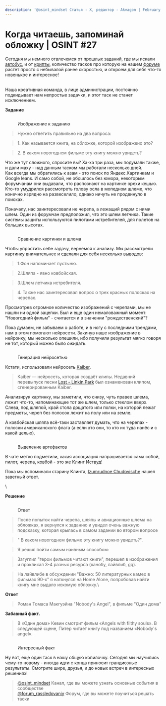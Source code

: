 ```yaml
---
description: '@osint_mindset Статья - X, редактор - Akvagon | February 20, 2023'
---
```


# Когда читаешь, запоминай обложку | OSINT #27

Сегодня мы немного отвлечемся от прошлых заданий, где мы искали [автобус](https://osint-mindset.gitbook.io/cases/est-marshrut-i-est-na-trasse-naselennyi-punkt...), и от [крипты](https://osint-mindset.gitbook.io/cases/kriptu-v-massy), количество тасков про которую на нашем [форуме](https://t.me/+GMxoDCvLO0k0MWRi) растет просто с небывалой ранее скоростью, и откроем для себя что-то новенькое и интересное!

\
Наша креативная команда, в лице администрации, постоянно подкидывает нам непростые задачки, и этот таск не станет исключением.

**Задание**

<figure><img src="https://telegra.ph/file/b0a14028ce2a13de4dcda.png" alt=""><figcaption><p>Изображение к заданию</p></figcaption></figure>

> Нужно ответить правильно на два вопроса:

> 1\. Как называется книга, на обложке, которой изображено это?

> 2\. В каком новогоднем фильме эту книгу можно увидеть?

Что же тут сложного, спросите вы? Ха-ха три раза, мы подумали также, и дали маху - над данным таском мы работали несколько дней.\
Как всегда мы обратились к азам - это поиск по Яндекс.Картинкам и Google leans. И само собой, не обошлось без юмора, некоторым форумчанам они выдавали, что распознают на картинке орехи кешью.\
Кто-то умудрился рассмотреть голову осла в мопедном шлеме, что конечно изрядно на развеселило, однако ничуть не продвинуло в поисках.

Поначалу, нас заинтересовали не черепа, а лежащий рядом с ними шлем. Один из форумчан предположил, что это шлем летчика. Такие системы защиты используются пилотами истребителей, для полетов на больших высотах.

<figure><img src="https://telegra.ph/file/36631c69b55b1c20b1ffe.jpg" alt=""><figcaption><p>Сравнение картинки и шлема</p></figcaption></figure>

Чтобы упростить себе задачу, вернемся к анализу. Мы рассмотрели картинку внимательнее и сделали для себя несколько выводов:

> 1.Фон напоминает пустыню.

> 2.Шляпа - явно ковбойская.

> 3.Шлем летчика истребителя.

> 4\. Также нас заинтересовал вопрос о трех красных полосках на черепах.

Просмотрев огромное количество изображений с черепами, мы не нашли ни одной зацепки. Был и еще один немаловажный момент: "Новогодний фильм" - считается и в значении "рождественский"?

Пока думаем, не забываем о работе, и в ногу с последними трендами, нам в этом помогают нейросети. Закинув наше изображение в нейронку, мы несколько опешили, ибо получили результат мягко говоря не тот, который можно было ожидать.

<figure><img src="https://telegra.ph/file/41a0d70684119845e4e29.jpg" alt=""><figcaption><p>Генерация нейросетью</p></figcaption></figure>

Кстати, использовали нейросеть [Kaiber](https://forpost-sevastopol.ru/newsfull/152223/chto-za-nejroset-kaiber-ai-prilogenie-prevraschaet-polzovatelej-v-geroev-anime-i-kartin-epohi-modern.html).

> Kaiber — нейросеть, которая создаёт клипы. Недавний перевыпуск песни [Lost - Linkin Park](https://youtu.be/7NK\_JOkuSVY) был ознаменован клипом, сгенерированным Kaiber.

Анализируя картинку, мы заметили, что снизу, чуть правее шлема, лежит что-то, напоминающее тот же шлем, только стеклом вверх. Слева, под шляпой, край стола дощатого или полки, на которой лежат предметы, череп без полосок лежит на полу или на земле.

А ковбойская шляпа всё-таки заставляет думать, что на черепах - полоски американского флага (а если это они, то кто их туда нанёс и с какой целью).

<figure><img src="https://telegra.ph/file/3a10773874fcaf5c5d074.jpg" alt=""><figcaption><p>Выделение артефактов</p></figcaption></figure>

В чате метко подметили, какая ассоциация напрашивается сама собой, пилот, черепа, ковбой - это же Клинт Иствуд!

Пока мы вспоминали старину Клинта, [Izumrudnoe Chudovische](https://t.me/e12334444) нашел заветный ответ.

\


**Решение**

<figure><img src="https://telegra.ph/file/fd0e640a7777278c7537b.jpg" alt=""><figcaption><p>Ответ</p></figcaption></figure>

> После попыток найти черепа, шляпы и авиационные шлема на обложках, я вернулся к заданию и увидел очень важную подсказку, которая крылась в самом задании во втором вопросе

> " В каком новогоднем фильме эту книгу можно увидеть?".

> Я решил пойти самым наивным способом:

> Загуглил "герои фильмов читают книги", перешел в изображения и прокликал 3-4 разных ресурса (канобу, лайвлиб, gq).

> На лайвлибе в обсуждении "Важно: 50 литературных камео в фильмах 90-х" я наткнулся на Home Alone, попробовав найти книгу мне выдало искомую обложку.\
>

**Ответ**

> Роман Томаса Макгуэйна "Nobody's Angel", в фильме "Один дома"



**Забавный факт.**

> В «Один дома» Кевин смотрит фильм «Angels with filthy souls». В следующей сцене, Питер читает книгу под названием «Nobody's angel».

<figure><img src="https://telegra.ph/file/6a39380241d14b1c25b6d.jpg" alt=""><figcaption><p>Интересный факт</p></figcaption></figure>

Ну вот, еще один таск в нашу общую копилочку. Сегодня мы научились чему-то новому - иногда идти с конца приносит грандиозные результаты. Смотрите шире, друзья, и до новых встреч в интересных решениях!

> [@osint\_mindset](https://t.me/osint\_mindset) Канал, где вы можете узнать основные события в сообществе[\
> @forum\_rassledovaniy](https://t.me/+GMxoDCvLO0k0MWRi) Форум, где вы можете поучиться решать таски
